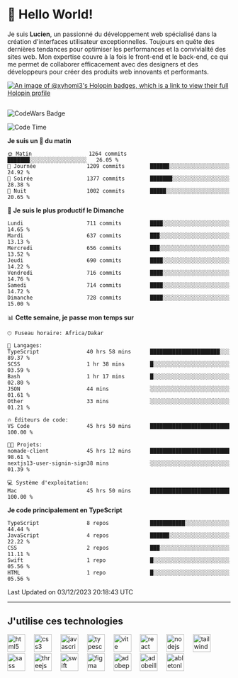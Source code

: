 # 👋 Hello World!

Je suis **Lucien**, un passionné du développement web spécialisé dans la création d'interfaces utilisateur exceptionnelles. Toujours en quête des dernières tendances pour optimiser les performances et la convivialité des sites web. Mon expertise couvre à la fois le front-end et le back-end, ce qui me permet de collaborer efficacement avec des designers et des développeurs pour créer des produits web innovants et performants.

[![An image of @xyhomi3's Holopin badges, which is a link to view their full Holopin profile](https://holopin.me/xyhomi3)](https://holopin.io/@xyhomi3)

##

![CodeWars Badge](https://www.codewars.com/users/xyhomi3/badges/small)

<!--START_SECTION:waka-->
![Code Time](http://img.shields.io/badge/Code%20Time-389%20hrs%2030%20mins-blue)

**Je suis un 🐤 du matin** 

```text
🌞 Matin                  1264 commits        ███████░░░░░░░░░░░░░░░░░░   26.05 % 
🌆 Journée                1209 commits        ██████░░░░░░░░░░░░░░░░░░░   24.92 % 
🌃 Soirée                 1377 commits        ███████░░░░░░░░░░░░░░░░░░   28.38 % 
🌙 Nuit                   1002 commits        █████░░░░░░░░░░░░░░░░░░░░   20.65 % 
```
📅 **Je suis le plus productif le Dimanche** 

```text
Lundi                    711 commits         ████░░░░░░░░░░░░░░░░░░░░░   14.65 % 
Mardi                    637 commits         ███░░░░░░░░░░░░░░░░░░░░░░   13.13 % 
Mercredi                 656 commits         ███░░░░░░░░░░░░░░░░░░░░░░   13.52 % 
Jeudi                    690 commits         ████░░░░░░░░░░░░░░░░░░░░░   14.22 % 
Vendredi                 716 commits         ████░░░░░░░░░░░░░░░░░░░░░   14.76 % 
Samedi                   714 commits         ████░░░░░░░░░░░░░░░░░░░░░   14.72 % 
Dimanche                 728 commits         ████░░░░░░░░░░░░░░░░░░░░░   15.00 % 
```


📊 **Cette semaine, je passe mon temps sur** 

```text
🕑︎ Fuseau horaire: Africa/Dakar

💬 Langages: 
TypeScript               40 hrs 58 mins      ██████████████████████░░░   89.37 % 
SCSS                     1 hr 38 mins        █░░░░░░░░░░░░░░░░░░░░░░░░   03.59 % 
Bash                     1 hr 17 mins        █░░░░░░░░░░░░░░░░░░░░░░░░   02.80 % 
JSON                     44 mins             ░░░░░░░░░░░░░░░░░░░░░░░░░   01.61 % 
Other                    33 mins             ░░░░░░░░░░░░░░░░░░░░░░░░░   01.21 % 

🔥 Éditeurs de code: 
VS Code                  45 hrs 50 mins      █████████████████████████   100.00 % 

🐱‍💻 Projets: 
nomade-client            45 hrs 12 mins      █████████████████████████   98.61 % 
nextjs13-user-signin-sign38 mins             ░░░░░░░░░░░░░░░░░░░░░░░░░   01.39 % 

💻 Système d'exploitation: 
Mac                      45 hrs 50 mins      █████████████████████████   100.00 % 
```

**Je code principalement en TypeScript** 

```text
TypeScript               8 repos             ███████████░░░░░░░░░░░░░░   44.44 % 
JavaScript               4 repos             ██████░░░░░░░░░░░░░░░░░░░   22.22 % 
CSS                      2 repos             ███░░░░░░░░░░░░░░░░░░░░░░   11.11 % 
Swift                    1 repo              █░░░░░░░░░░░░░░░░░░░░░░░░   05.56 % 
HTML                     1 repo              █░░░░░░░░░░░░░░░░░░░░░░░░   05.56 % 
```




 Last Updated on 03/12/2023 20:18:43 UTC
<!--END_SECTION:waka-->
---

## J'utilise ces technologies

<div align="left">
  <img src="https://skillicons.dev/icons?i=html" height="40" alt="html5 logo"  />
  <img width="12" />
  <img src="https://skillicons.dev/icons?i=css" height="40" alt="css3 logo"  />
  <img width="12" />
  <img src="https://skillicons.dev/icons?i=js" height="40" alt="javascript logo"  />
  <img width="12" />
  <img src="https://skillicons.dev/icons?i=ts" height="40" alt="typescript logo"  />
  <img width="12" />
  <img src="https://skillicons.dev/icons?i=vite" height="40" alt="vite logo"  />
  <img width="12" />
  <img src="https://skillicons.dev/icons?i=react" height="40" alt="react logo"  />
  <img width="12" />
  <img src="https://cdn.jsdelivr.net/gh/devicons/devicon/icons/nodejs/nodejs-original.svg" height="40" alt="nodejs logo"  />
  <img width="12" />
  <img src="https://skillicons.dev/icons?i=tailwind" height="40" alt="tailwindcss logo"  />
  <img width="12" />
  <img src="https://skillicons.dev/icons?i=sass" height="40" alt="sass logo"  />
  <img width="12" />
  <img src="https://skillicons.dev/icons?i=threejs" height="40" alt="threejs logo"  />
  <img width="12" />
  <img src="https://skillicons.dev/icons?i=swift" height="40" alt="swift logo"  />
  <img width="12" />
  <img src="https://skillicons.dev/icons?i=figma" height="40" alt="figma logo"  />
  <img width="12" />
  <img src="https://skillicons.dev/icons?i=ps" height="40" alt="adobephotoshop logo"  />
  <img width="12" />
  <img src="https://skillicons.dev/icons?i=ai" height="40" alt="adobeillustrator logo"  />
  <img width="12" />
  <img src="https://skillicons.dev/icons?i=ableton" height="40" alt="abletonlive logo"  />
</div>



